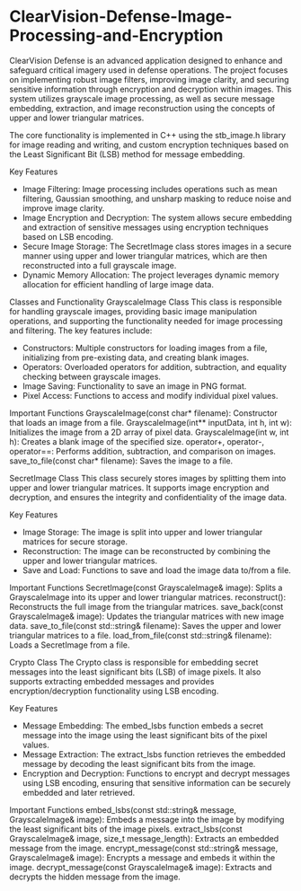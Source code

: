 # ClearVision-Defense-Image-Processing-and-Encryption
ClearVision Defense is an advanced application designed to enhance and safeguard critical imagery used in defense operations. The project focuses on implementing robust image filters, improving image clarity, and securing sensitive information through encryption and decryption within images. This system utilizes grayscale image processing, as well as secure message embedding, extraction, and image reconstruction using the concepts of upper and lower triangular matrices.

The core functionality is implemented in C++ using the stb_image.h library for image reading and writing, and custom encryption techniques based on the Least Significant Bit (LSB) method for message embedding.

Key Features
  - Image Filtering: Image processing includes operations such as mean filtering, Gaussian smoothing, and unsharp masking to reduce noise and improve image clarity.
  - Image Encryption and Decryption: The system allows secure embedding and extraction of sensitive messages using encryption techniques based on LSB encoding.
  - Secure Image Storage: The SecretImage class stores images in a secure manner using upper and lower triangular matrices, which are then reconstructed into a full grayscale image.
  - Dynamic Memory Allocation: The project leverages dynamic memory allocation for efficient handling of large image data.

Classes and Functionality
GrayscaleImage Class
This class is responsible for handling grayscale images, providing basic image manipulation operations, and supporting the functionality needed for image processing and filtering. The key features include:
  - Constructors: Multiple constructors for loading images from a file, initializing from pre-existing data, and creating blank images.
  - Operators: Overloaded operators for addition, subtraction, and equality checking between grayscale images.
  - Image Saving: Functionality to save an image in PNG format.
  - Pixel Access: Functions to access and modify individual pixel values.
    
Important Functions
GrayscaleImage(const char* filename): Constructor that loads an image from a file.
GrayscaleImage(int** inputData, int h, int w): Initializes the image from a 2D array of pixel data.
GrayscaleImage(int w, int h): Creates a blank image of the specified size.
operator+, operator-, operator==: Performs addition, subtraction, and comparison on images.
save_to_file(const char* filename): Saves the image to a file.

SecretImage Class
This class securely stores images by splitting them into upper and lower triangular matrices. It supports image encryption and decryption, and ensures the integrity and confidentiality of the image data.

Key Features
  - Image Storage: The image is split into upper and lower triangular matrices for secure storage.
  - Reconstruction: The image can be reconstructed by combining the upper and lower triangular matrices.
  - Save and Load: Functions to save and load the image data to/from a file.

Important Functions
SecretImage(const GrayscaleImage& image): Splits a GrayscaleImage into its upper and lower triangular matrices.
reconstruct(): Reconstructs the full image from the triangular matrices.
save_back(const GrayscaleImage& image): Updates the triangular matrices with new image data.
save_to_file(const std::string& filename): Saves the upper and lower triangular matrices to a file.
load_from_file(const std::string& filename): Loads a SecretImage from a file.

Crypto Class
The Crypto class is responsible for embedding secret messages into the least significant bits (LSB) of image pixels. It also supports extracting embedded messages and provides encryption/decryption functionality using LSB encoding.

Key Features
  - Message Embedding: The embed_lsbs function embeds a secret message into the image using the least significant bits of the pixel values.
  - Message Extraction: The extract_lsbs function retrieves the embedded message by decoding the least significant bits from the image.
  - Encryption and Decryption: Functions to encrypt and decrypt messages using LSB encoding, ensuring that sensitive information can be securely embedded and later retrieved.

Important Functions
embed_lsbs(const std::string& message, GrayscaleImage& image): Embeds a message into the image by modifying the least significant bits of the image pixels.
extract_lsbs(const GrayscaleImage& image, size_t message_length): Extracts an embedded message from the image.
encrypt_message(const std::string& message, GrayscaleImage& image): Encrypts a message and embeds it within the image.
decrypt_message(const GrayscaleImage& image): Extracts and decrypts the hidden message from the image.


